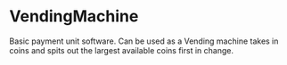 # VendingMachine

Basic payment unit software.
Can be used as a Vending machine takes in coins and spits out the largest available coins first in change.
